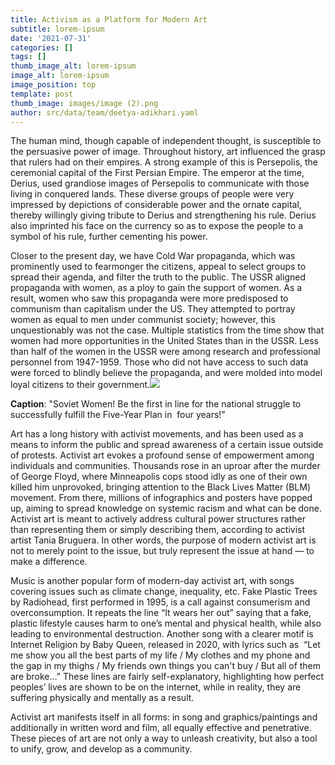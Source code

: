 ```yaml
---
title: Activism as a Platform for Modern Art
subtitle: lorem-ipsum
date: '2021-07-31'
categories: []
tags: []
thumb_image_alt: lorem-ipsum
image_alt: lorem-ipsum
image_position: top
template: post
thumb_image: images/image (2).png
author: src/data/team/deetya-adikhari.yaml
---
```

The human mind, though capable of independent thought, is susceptible to the persuasive power of image. Throughout history, art influenced the grasp that rulers had on their empires. A strong example of this is Persepolis, the ceremonial capital of the First Persian Empire. The emperor at the time, Derius, used grandiose images of Persepolis to communicate with those living in conquered lands. These diverse groups of people were very impressed by depictions of considerable power and the ornate capital, thereby willingly giving tribute to Derius and strengthening his rule. Derius also imprinted his face on the currency so as to expose the people to a symbol of his rule, further cementing his power. 

Closer to the present day, we have Cold War propaganda, which was prominently used to fearmonger the citizens, appeal to select groups to spread their agenda, and filter the truth to the public. The USSR aligned propaganda with women, as a ploy to gain the support of women. As a result, women who saw this propaganda were more predisposed to communism than capitalism under the US. They attempted to portray women as equal to men under communist society; however, this unquestionably was not the case. Multiple statistics from the time show that women had more opportunities in the United States than in the USSR. Less than half of the women in the USSR were among research and professional personnel from 1947-1959. Those who did not have access to such data were forced to blindly believe the propaganda, and were molded into model loyal citizens to their government.![](https://lh5.googleusercontent.com/xs_xrr_K5P1M6QBIL3h2YycQOXXn47S9BdIudrQ2InCBB7-nBBhy11z-ur5GiJdWfpkQQu2Qu1GiPDtTQghZkoSM2zWK1GFIGEkVqijSsxiSBQqjV3fIJ8mdI1s_l_okslng_HK8)

**Caption**: "Soviet Women! Be the first in line for the national struggle to successfully fulfill the Five-Year Plan in  four years!" 

Art has a long history with activist movements, and has been used as a means to inform the public and spread awareness of a certain issue outside of protests. Activist art evokes a profound sense of empowerment among individuals and communities. Thousands rose in an uproar after the murder of George Floyd, where Minneapolis cops stood idly as one of their own killed him unprovoked, bringing attention to the Black Lives Matter (BLM) movement. From there, millions of infographics and posters have popped up, aiming to spread knowledge on systemic racism and what can be done. Activist art is meant to actively address cultural power structures rather than representing them or simply describing them, according to activist artist Tania Bruguera. In other words, the purpose of modern activist art is not to merely point to the issue, but truly represent the issue at hand — to make a difference.

Music is another popular form of modern-day activist art, with songs covering issues such as climate change, inequality, etc. Fake Plastic Trees by Radiohead, first performed in 1995, is a call against consumerism and overconsumption. It repeats the line “It wears her out” saying that a fake, plastic lifestyle causes harm to one’s mental and physical health, while also leading to environmental destruction. Another song with a clearer motif is Internet Religion by Baby Queen, released in 2020, with lyrics such as  “Let me show you all the best parts of my life / My clothes and my phone and the gap in my thighs / My friends own things you can't buy / But all of them are broke…” These lines are fairly self-explanatory, highlighting how perfect peoples’ lives are shown to be on the internet, while in reality, they are suffering physically and mentally as a result.

Activist art manifests itself in all forms: in song and graphics/paintings and additionally in written word and film, all equally effective and penetrative. These pieces of art are not only a way to unleash creativity, but also a tool to unify, grow, and develop as a community.
